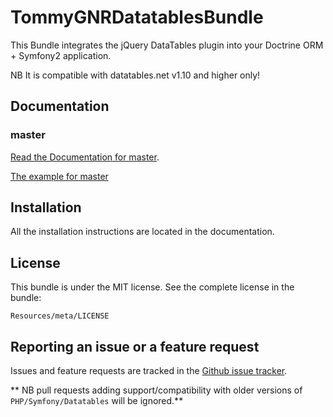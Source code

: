 # TommyGNRDatatablesBundle

This Bundle integrates the jQuery DataTables plugin into your Doctrine ORM + Symfony2 application.

NB It is compatible with datatables.net v1.10 and higher only!

## Documentation

### master

[Read the Documentation for master](https://github.com/tommygnr/DatatablesBundle/blob/master/Resources/doc/index.md).

[The example for master](https://github.com/tommygnr/DatatablesBundle/blob/master/Resources/doc/example.md)

## Installation

All the installation instructions are located in the documentation.

## License

This bundle is under the MIT license. See the complete license in the bundle:

    Resources/meta/LICENSE

## Reporting an issue or a feature request

Issues and feature requests are tracked in the [Github issue tracker](https://github.com/tommygnr/DatatablesBundle/issues).

** NB pull requests adding support/compatibility with older versions of ```PHP/Symfony/Datatables``` will be ignored.**